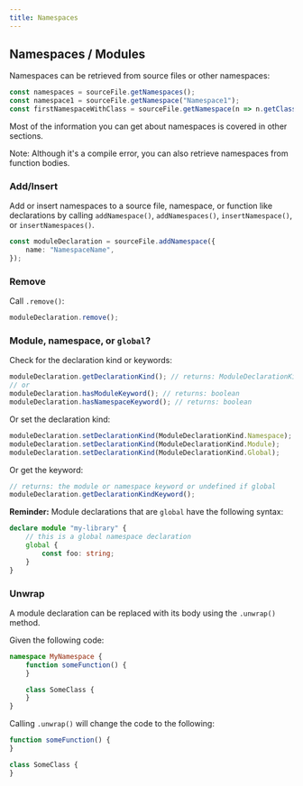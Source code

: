 ```yaml
---
title: Namespaces
---
```


## Namespaces / Modules

Namespaces can be retrieved from source files or other namespaces:

```ts
const namespaces = sourceFile.getNamespaces();
const namespace1 = sourceFile.getNamespace("Namespace1");
const firstNamespaceWithClass = sourceFile.getNamespace(n => n.getClasses().length > 0);
```

Most of the information you can get about namespaces is covered in other sections.

Note: Although it's a compile error, you can also retrieve namespaces from function bodies.

### Add/Insert

Add or insert namespaces to a source file, namespace, or function like declarations by calling `addNamespace()`, `addNamespaces()`, `insertNamespace()`, or `insertNamespaces()`.

```ts
const moduleDeclaration = sourceFile.addNamespace({
    name: "NamespaceName",
});
```

### Remove

Call `.remove()`:

```ts
moduleDeclaration.remove();
```

### Module, namespace, or `global`?

Check for the declaration kind or keywords:

```ts
moduleDeclaration.getDeclarationKind(); // returns: ModuleDeclarationKind
// or
moduleDeclaration.hasModuleKeyword(); // returns: boolean
moduleDeclaration.hasNamespaceKeyword(); // returns: boolean
```

Or set the declaration kind:

```ts
moduleDeclaration.setDeclarationKind(ModuleDeclarationKind.Namespace);
moduleDeclaration.setDeclarationKind(ModuleDeclarationKind.Module);
moduleDeclaration.setDeclarationKind(ModuleDeclarationKind.Global);
```

Or get the keyword:

```ts
// returns: the module or namespace keyword or undefined if global
moduleDeclaration.getDeclarationKindKeyword();
```

**Reminder:** Module declarations that are `global` have the following syntax:

```ts ignore-error: 2664, 2669
declare module "my-library" {
    // this is a global namespace declaration
    global {
        const foo: string;
    }
}
```

### Unwrap

A module declaration can be replaced with its body using the `.unwrap()` method.

Given the following code:

```ts
namespace MyNamespace {
    function someFunction() {
    }

    class SomeClass {
    }
}
```

Calling `.unwrap()` will change the code to the following:

```ts
function someFunction() {
}

class SomeClass {
}
```
